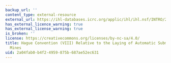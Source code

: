 ```yaml
---
backup_url: ''
content_type: external-resource
external_url: https://ihl-databases.icrc.org/applic/ihl/ihl.nsf/INTRO/215
has_external_licence_warning: true
has_external_license_warning: true
is_broken: ''
license: https://creativecommons.org/licenses/by-nc-sa/4.0/
title: Hague Convention (VIII) Relative to the Laying of Automatic Submarine Contact
  Mines
uid: 2a04fab0-b4f2-4959-875b-687ae52ec631
---
```

